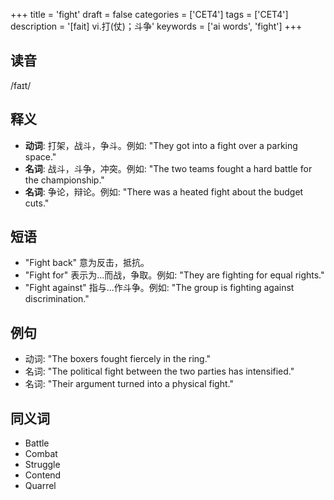 +++
title = 'fight'
draft = false
categories = ['CET4']
tags = ['CET4']
description = '[fait] vi.打(仗)；斗争'
keywords = ['ai words', 'fight']
+++

## 读音
/faɪt/

## 释义
- **动词**: 打架，战斗，争斗。例如: "They got into a fight over a parking space."
- **名词**: 战斗，斗争，冲突。例如: "The two teams fought a hard battle for the championship."
- **名词**: 争论，辩论。例如: "There was a heated fight about the budget cuts."

## 短语
- "Fight back" 意为反击，抵抗。
- "Fight for" 表示为...而战，争取。例如: "They are fighting for equal rights."
- "Fight against" 指与...作斗争。例如: "The group is fighting against discrimination."

## 例句
- 动词: "The boxers fought fiercely in the ring."
- 名词: "The political fight between the two parties has intensified."
- 名词: "Their argument turned into a physical fight."

## 同义词
- Battle
- Combat
- Struggle
- Contend
- Quarrel
